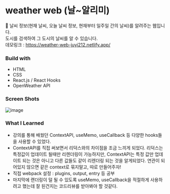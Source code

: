 # weather web (날~알리미)
🌈 날씨 정보(현재 날씨, 오늘 날씨 정보, 현재부터 일주일 간의 날씨)를 알려주는 웹입니다. <br>
도시를 검색하여 그 도시의 날씨를 알 수 있습니다.<br>
데모링크 : https://weather-web-juyi212.netlify.app/ 

### Build with
- HTML
- CSS
- React.js / React Hooks
- OpenWeather API 

### Screen Shots
![image](https://user-images.githubusercontent.com/57897408/162203398-1f041ca9-2768-4006-b4eb-c72ce7b828cc.png)

### What I Learned 
- 강의를 통해 배웠던 ContextAPI, useMemo, useCallback 등 다양한 hooks들을 사용할 수 있었다. 
- ContextAPI를 직접 써보면서 리덕스와의 차이점을 조금 느끼게 되었다. 리덕스는 특정값이 업데이트 될때만 리렌더링이 가능하지만, ContextAPI는 특정 값만 업데이트 되는 것은 아니고 다른 값들도 같이 리렌더링 되는 것을 알게되었다. 연관이 되어있지 않으면 같은 context로 묶지말고, 따로 만들어주자! 
- 직접 webpack 설정 : plugins, output, entry 등 공부 
- 마지막에 랜더링이 덜 될 수 있도록 useMemo, useCallback을 적절하게 사용하려고 했는데 잘 된건지는 코드리뷰를 받아봐야 할 것같다. 
